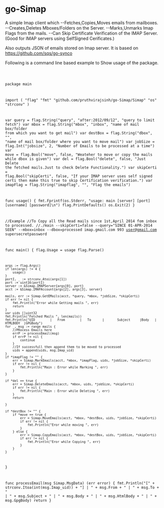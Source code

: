 go-Simap
========

A simple Imap client which 
--Fetches,Copies,Moves emails from mailboxes.
--Creates,Deletes Mboxes/Folders on the Server.
--Marks,Unmarks Imap Flags from the mails.
--Can Skip Certificate Verification of the IMAP Server. (Good for IMAP servers using SelfSigned Cerificates.)

Also outputs JSON of emails stored on Imap server.
It is based on https://github.com/sqs/go-synco


Following is a command line based example to Show usage of the package.

<code>

package main

import (
	"flag"
	"fmt"
	"github.com/pruthvirajsinh/go-Simap/Simap"
	"os"
	"strconv"
)

var query = flag.String("query", "after:2012/09/12", "query to limit fetch")
var mbox = flag.String("mbox", "inbox", "name of mail box/folder from which you want to get mail")
var destBox = flag.String("dbox", "", "name of mail box/folder where you want to move mail")
var jobSize = flag.Int("jobsize", 2, "Number of Emails to be processed at a time")
var move = flag.Bool("move", false, "Weateher to move or copy the mails while dbox is given")
var del = flag.Bool("delete", false, "Just Delete the fetched mails.Just to check Delete Functionality.")
var skipCerti = flag.Bool("skipCerti", false, "If your IMAP server uses self signed certi then make this true to skip Certification verification.")
var imapFlag = flag.String("imapflag", "", "Flag the emails")

func usage() {
	fmt.Fprintf(os.Stderr, "usage: main [server] [port] [username] [password]\n")
	flag.PrintDefaults()
	os.Exit(2)
}

//Example
//To Copy all the Read mails since 1st,April 2014 fom inbox to processed.
//./main --skipCerti=false --query="SINCE 01-APR-2014 SEEN" --mbox=inbox --dbox=processed imap.gmail.com 993 user@gmail.com supersecretpassword

func main() {
	flag.Usage = usage
	flag.Parse()

	args := flag.Args()
	if len(args) != 4 {
		usage()
	}
	portI, _ := strconv.Atoi(args[1])
	port := uint16(portI)
	server := &Simap.IMAPServer{args[0], port}
	acct := &Simap.IMAPAccount{args[2], args[3], server}

	mails, err := Simap.GetEMails(acct, *query, *mbox, *jobSize, *skipCerti)
	if err != nil {
		fmt.Println("Error while Getting mails ", err)
		return
	}
	var uids []uint32
	fmt.Println("Fetched Mails ", len(mails))
	fmt.Println("UID		|	From		|	To		|		Subject		|Body	| HTMLBODY	|GPGBody")
	for _, msg := range mails {
		//PRocess Emails here
		errP := processEmail(msg)
		if errP != nil {
			continue
		}
		//If successfull then append them to be moved to processed
		uids = append(uids, msg.Imap_uid)
	}
	if *imapFlag != "" {
		err = Simap.MarkEmails(acct, *mbox, *imapFlag, uids, *jobSize, *skipCerti)
		if err != nil {
			fmt.Println("Main : Error while Marking ", err)
		}
	}

	if *del == true {
		err = Simap.DeleteEmails(acct, *mbox, uids, *jobSize, *skipCerti)
		if err != nil {
			fmt.Println("Main : Error while Deleting ", err)
		}
		return

	}

	if *destBox != "" {
		if *move == true {
			err = Simap.MoveEmails(acct, *mbox, *destBox, uids, *jobSize, *skipCerti)
			if err != nil {
				fmt.Println("Eror while moving ", err)
			}
		} else {
			err = Simap.CopyEmails(acct, *mbox, *destBox, uids, *jobSize, *skipCerti)
			if err != nil {
				fmt.Println("Eror while Copying ", err)
			}
		}
	}

}

func processEmail(msg Simap.MsgData) (err error) {
	fmt.Println("[" + strconv.Itoa(int(msg.Imap_uid)) + "]  |  " + msg.From + "  |  " + msg.To + "  |  " + msg.Subject + "  |  " +
		msg.Body + " | " + msg.HtmlBody + " | " + msg.GpgBody)
	return
}

</code>



